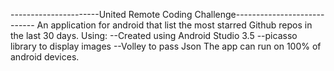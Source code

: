 ----------------------United Remote Coding Challenge----------------------------
An application for android that list the most starred Github repos in the last 30 days.
Using:   --Created using Android Studio 3.5
             --picasso library to display images 
             --Volley to pass Json
The app can run on 100% of android devices.
